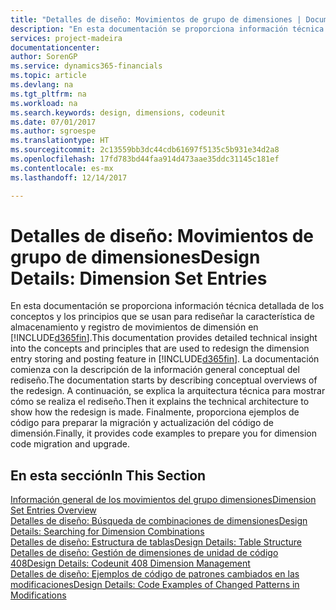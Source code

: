 ```yaml
---
title: "Detalles de diseño: Movimientos de grupo de dimensiones | Documentos de Microsoft"
description: "En esta documentación se proporciona información técnica detallada de los conceptos y los principios que se usan para rediseñar la característica de almacenamiento y registro de movimientos de dimensión."
services: project-madeira
documentationcenter: 
author: SorenGP
ms.service: dynamics365-financials
ms.topic: article
ms.devlang: na
ms.tgt_pltfrm: na
ms.workload: na
ms.search.keywords: design, dimensions, codeunit
ms.date: 07/01/2017
ms.author: sgroespe
ms.translationtype: HT
ms.sourcegitcommit: 2c13559bb3dc44cdb61697f5135c5b931e34d2a8
ms.openlocfilehash: 17fd783bd44faa914d473aae35ddc31145c181ef
ms.contentlocale: es-mx
ms.lasthandoff: 12/14/2017

---
```

# <a name="design-details-dimension-set-entries"></a><span data-ttu-id="31e82-103">Detalles de diseño: Movimientos de grupo de dimensiones</span><span class="sxs-lookup"><span data-stu-id="31e82-103">Design Details: Dimension Set Entries</span></span>
<span data-ttu-id="31e82-104">En esta documentación se proporciona información técnica detallada de los conceptos y los principios que se usan para rediseñar la característica de almacenamiento y registro de movimientos de dimensión en [!INCLUDE[d365fin](includes/d365fin_md.md)].</span><span class="sxs-lookup"><span data-stu-id="31e82-104">This documentation provides detailed technical insight into the concepts and principles that are used to redesign the dimension entry storing and posting feature in [!INCLUDE[d365fin](includes/d365fin_md.md)].</span></span> <span data-ttu-id="31e82-105">La documentación comienza con la descripción de la información general conceptual del rediseño.</span><span class="sxs-lookup"><span data-stu-id="31e82-105">The documentation starts by describing conceptual overviews of the redesign.</span></span> <span data-ttu-id="31e82-106">A continuación, se explica la arquitectura técnica para mostrar cómo se realiza el rediseño.</span><span class="sxs-lookup"><span data-stu-id="31e82-106">Then it explains the technical architecture to show how the redesign is made.</span></span> <span data-ttu-id="31e82-107">Finalmente, proporciona ejemplos de código para preparar la migración y actualización del código de dimensión.</span><span class="sxs-lookup"><span data-stu-id="31e82-107">Finally, it provides code examples to prepare you for dimension code migration and upgrade.</span></span>  

## <a name="in-this-section"></a><span data-ttu-id="31e82-108">En esta sección</span><span class="sxs-lookup"><span data-stu-id="31e82-108">In This Section</span></span>  
[<span data-ttu-id="31e82-109">Información general de los movimientos del grupo dimensiones</span><span class="sxs-lookup"><span data-stu-id="31e82-109">Dimension Set Entries Overview</span></span>](design-details-dimension-set-entries-overview.md)  
[<span data-ttu-id="31e82-110">Detalles de diseño: Búsqueda de combinaciones de dimensiones</span><span class="sxs-lookup"><span data-stu-id="31e82-110">Design Details: Searching for Dimension Combinations</span></span>](design-details-searching-for-dimension-combinations.md)  
[<span data-ttu-id="31e82-111">Detalles de diseño: Estructura de tablas</span><span class="sxs-lookup"><span data-stu-id="31e82-111">Design Details: Table Structure</span></span>](design-details-table-structure.md)  
[<span data-ttu-id="31e82-112">Detalles de diseño: Gestión de dimensiones de unidad de código 408</span><span class="sxs-lookup"><span data-stu-id="31e82-112">Design Details: Codeunit 408 Dimension Management</span></span>](design-details-codeunit-408-dimension-management.md)  
[<span data-ttu-id="31e82-113">Detalles de diseño: Ejemplos de código de patrones cambiados en las modificaciones</span><span class="sxs-lookup"><span data-stu-id="31e82-113">Design Details: Code Examples of Changed Patterns in Modifications</span></span>](design-details-code-examples-of-changed-patterns-in-modifications.md)

